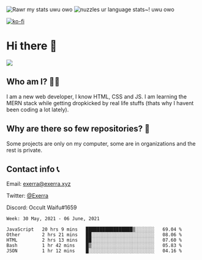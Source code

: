 ![Rawr my stats uwu owo](https://github-readme-stats.vercel.app/api?username=Exerra&show_icons=true&theme=buefy)
![nuzzles ur language stats~! uwu owo](https://github-readme-stats.vercel.app/api/top-langs/?username=Exerra&layout=compact)

[![ko-fi](https://www.ko-fi.com/img/githubbutton_sm.svg)](https://ko-fi.com/X8X130H96)
# Hi there 👋
<a href="https://status.exerra.xyz" id="freshstatus-badge-root"
  data-banner-style="compact">
  <img src="https://public-api.freshstatus.io/v1/public/badge.svg/?badge=0b9b52df-6e1d-4d16-b836-5595b35bcef8" />
    </a>
## Who am I? 🙋‍♀️
I am a new web developer, I know HTML, CSS and JS. I am learning the MERN stack while getting dropkicked by real life stuffs (thats why I havent been coding a lot lately).
## Why are there so few repositories? 🤔
Some projects are only on my computer, some are in organizations and the rest is private.
## Contact info 📞
Email: [exerra@exerra.xyz](mailto:exerra@exerra.xyz)

Twitter: [@Exerra](https://twitter.com/exerra)

Discord: Occult Waifu#1659

<!--START_SECTION:waka-->
```text
Week: 30 May, 2021 - 06 June, 2021

JavaScript   20 hrs 9 mins   █████████████████▒░░░░░░░   69.04 % 
Other        2 hrs 21 mins   ██░░░░░░░░░░░░░░░░░░░░░░░   08.06 % 
HTML         2 hrs 13 mins   ██░░░░░░░░░░░░░░░░░░░░░░░   07.60 % 
Bash         1 hr 42 mins    █▒░░░░░░░░░░░░░░░░░░░░░░░   05.83 % 
JSON         1 hr 12 mins    █░░░░░░░░░░░░░░░░░░░░░░░░   04.16 % 
```
<!--END_SECTION:waka-->

